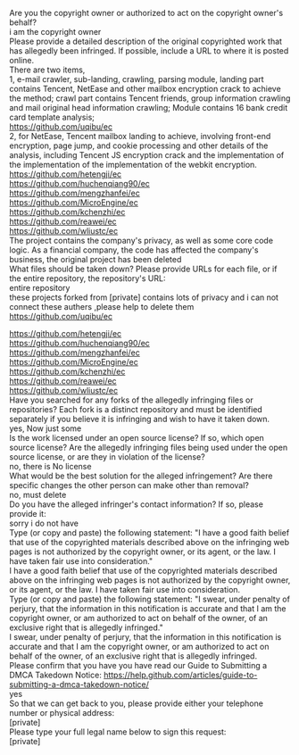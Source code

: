 Are you the copyright owner or authorized to act on the copyright owner's behalf?  
i am the copyright owner  
Please provide a detailed description of the original copyrighted work that has allegedly been infringed. If possible, include a URL to where it is posted online.    
There are two items,  
1, e-mail crawler, sub-landing, crawling, parsing module, landing part contains Tencent, NetEase and other mailbox encryption crack to achieve the method; crawl part contains Tencent friends, group information crawling and mail original head information crawling; Module contains 16 bank credit card template analysis;  
https://github.com/uqibu/ec  
2, for NetEase, Tencent mailbox landing to achieve, involving front-end encryption, page jump, and cookie processing and other details of the analysis, including Tencent JS encryption crack and the implementation of the implementation of the implementation of the webkit encryption.  
https://github.com/hetengji/ec  
https://github.com/huchenqiang90/ec  
https://github.com/mengzhanfei/ec  
https://github.com/MicroEngine/ec  
https://github.com/kchenzhi/ec  
https://github.com/reawei/ec  
https://github.com/wliustc/ec  
The project contains the company's privacy, as well as some core code logic. As a financial company, the code has affected the company's business, the original project has been deleted  
What files should be taken down? Please provide URLs for each file, or if the entire repository, the repository's URL:  
entire repository  
these projects forked from [private] contains lots of privacy and i can not connect these authers ,please help to delete them  
https://github.com/uqibu/ec  

https://github.com/hetengji/ec  
https://github.com/huchenqiang90/ec  
https://github.com/mengzhanfei/ec  
https://github.com/MicroEngine/ec  
https://github.com/kchenzhi/ec  
https://github.com/reawei/ec  
https://github.com/wliustc/ec  
Have you searched for any forks of the allegedly infringing files or repositories? Each fork is a distinct repository and must be identified separately if you believe it is infringing and wish to have it taken down.  
yes, Now just some  
Is the work licensed under an open source license? If so, which open source license? Are the allegedly infringing files being used under the open source license, or are they in violation of the license?  
no, there is No license  
What would be the best solution for the alleged infringement? Are there specific changes the other person can make other than removal?  
no, must delete  
Do you have the alleged infringer's contact information? If so, please provide it:  
sorry i do not have  
Type (or copy and paste) the following statement: "I have a good faith belief that use of the copyrighted materials described above on the infringing web pages is not authorized by the copyright owner, or its agent, or the law. I have taken fair use into consideration."  
I have a good faith belief that use of the copyrighted materials described above on the infringing web pages is not authorized by the copyright owner, or its agent, or the law. I have taken fair use into consideration.  
Type (or copy and paste) the following statement: "I swear, under penalty of perjury, that the information in this notification is accurate and that I am the copyright owner, or am authorized to act on behalf of the owner, of an exclusive right that is allegedly infringed."  
I swear, under penalty of perjury, that the information in this notification is accurate and that I am the copyright owner, or am authorized to act on behalf of the owner, of an exclusive right that is allegedly infringed.  
Please confirm that you have you have read our Guide to Submitting a DMCA Takedown Notice: https://help.github.com/articles/guide-to-submitting-a-dmca-takedown-notice/  
yes  
So that we can get back to you, please provide either your telephone number or physical address:  
[private]  
Please type your full legal name below to sign this request:  
[private]
